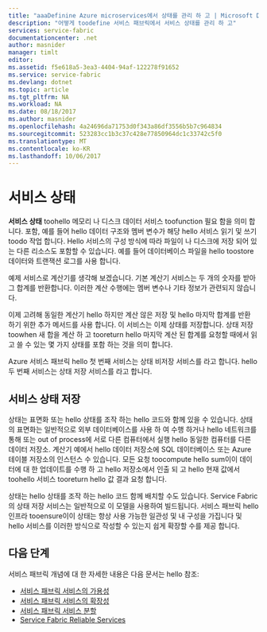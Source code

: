 ```yaml
---
title: "aaaDefinine Azure microservices에서 상태를 관리 하 고 | Microsoft Docs"
description: "어떻게 toodefine 서비스 패브릭에서 서비스 상태를 관리 하 고"
services: service-fabric
documentationcenter: .net
author: masnider
manager: timlt
editor: 
ms.assetid: f5e618a5-3ea3-4404-94af-122278f91652
ms.service: service-fabric
ms.devlang: dotnet
ms.topic: article
ms.tgt_pltfrm: NA
ms.workload: NA
ms.date: 08/18/2017
ms.author: masnider
ms.openlocfilehash: 4a24696da71753d0f343a86df3556b5b7c964834
ms.sourcegitcommit: 523283cc1b3c37c428e77850964dc1c33742c5f0
ms.translationtype: MT
ms.contentlocale: ko-KR
ms.lasthandoff: 10/06/2017
---
```

# <a name="service-state"></a>서비스 상태
**서비스 상태** toohello 메모리 나 디스크 데이터 서비스 toofunction 필요 함을 의미 합니다. 포함, 예를 들어 hello 데이터 구조와 멤버 변수가 해당 hello 서비스 읽기 및 쓰기 toodo 작업 합니다. Hello 서비스의 구성 방식에 따라 파일이 나 디스크에 저장 되어 있는 다른 리소스도 포함할 수 있습니다. 예를 들어 데이터베이스 파일을 hello toostore 데이터와 트랜잭션 로그를 사용 합니다.

예제 서비스로 계산기를 생각해 보겠습니다. 기본 계산기 서비스는 두 개의 숫자를 받아 그 합계를 반환합니다. 이러한 계산 수행에는 멤버 변수나 기타 정보가 관련되지 않습니다.

이제 고려해 동일한 계산기 hello 하지만 계산 않은 저장 및 hello 마지막 합계를 반환 하기 위한 추가 메서드를 사용 합니다. 이 서비스는 이제 상태를 저장합니다. 상태 저장 toowhen 새 합을 계산 하 고 tooreturn hello 마지막 계산 된 합계를 요청할 때에서 읽고 쓸 수 있는 몇 가지 상태를 포함 하는 것을 의미 합니다.

Azure 서비스 패브릭 hello 첫 번째 서비스는 상태 비저장 서비스를 라고 합니다. hello 두 번째 서비스는 상태 저장 서비스를 라고 합니다.

## <a name="storing-service-state"></a>서비스 상태 저장
상태는 표면화 또는 hello 상태를 조작 하는 hello 코드와 함께 있을 수 있습니다. 상태의 표면화는 일반적으로 외부 데이터베이스를 사용 하 여 수행 하거나 hello 네트워크를 통해 또는 out of process에 서로 다른 컴퓨터에서 실행 hello 동일한 컴퓨터를 다른 데이터 저장소. 계산기 예에서 hello 데이터 저장소에 SQL 데이터베이스 또는 Azure 테이블 저장소의 인스턴스 수 있습니다. 모든 요청 toocompute hello sum이이 데이터에 대 한 업데이트를 수행 하 고 hello 저장소에서 인출 되 고 hello 현재 값에서 toohello 서비스 tooreturn hello 값 결과 요청 합니다. 

상태는 hello 상태를 조작 하는 hello 코드 함께 배치할 수도 있습니다. Service Fabric의 상태 저장 서비스는 일반적으로 이 모델을 사용하여 빌드됩니다. 서비스 패브릭 hello 인프라 tooensure이이 상태는 항상 사용 가능한 일관성 및 내 구성을 가집니다 및 hello 서비스를 이러한 방식으로 작성할 수 있는지 쉽게 확장할 수를 제공 합니다.

## <a name="next-steps"></a>다음 단계
서비스 패브릭 개념에 대 한 자세한 내용은 다음 문서는 hello 참조:

* [서비스 패브릭 서비스의 가용성](service-fabric-availability-services.md)
* [서비스 패브릭 서비스의 확장성](service-fabric-concepts-scalability.md)
* [서비스 패브릭 서비스 분할](service-fabric-concepts-partitioning.md)
* [Service Fabric Reliable Services](service-fabric-reliable-services-introduction.md)
